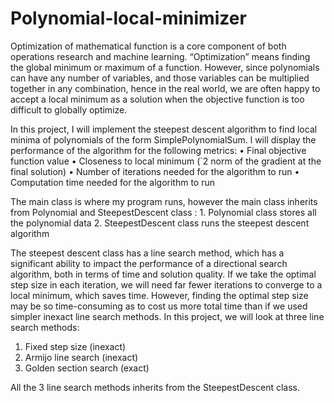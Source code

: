 # Polynomial-local-minimizer
Optimization of mathematical function is a core component of both operations research and machine learning.
“Optimization” means finding the global minimum or maximum of a function. However, since polynomials can
have any number of variables, and those variables can be multiplied together in any combination, hence in the real world, 
we are often happy to accept a local minimum as a solution when the objective
function is too difficult to globally optimize.  

In this project, I will implement the steepest descent algorithm to find local minima of polynomials of the
form SimplePolynomialSum. l will display the performance of the algorithm for the following metrics:
        • Final objective function value
        • Closeness to local minimum (`2 norm of the gradient at the final solution)
        • Number of iterations needed for the algorithm to run
        • Computation time needed for the algorithm to run

The main class is where my program runs, however the main class inherits from  Polynomial and SteepestDescent class :
                                                                                          1. Polynomial class stores all the polynomial data
                                                                                          2. SteepestDescent class runs the steepest descent algorithm

The steepest descent class has a line search method, which has a significant ability to impact the performance of a directional search algorithm, both in terms of time and solution quality. If we take the optimal step size in each iteration, we will need far fewer iterations to converge to a local minimum, which saves time. However, finding the optimal step size may be so time-consuming as to cost us more total time than if we used simpler inexact line search methods.
In this project, we will look at three line search methods:
1. Fixed step size (inexact)
2. Armijo line search (inexact)
3. Golden section search (exact)

All the 3 line search methods inherits from the SteepestDescent class.


